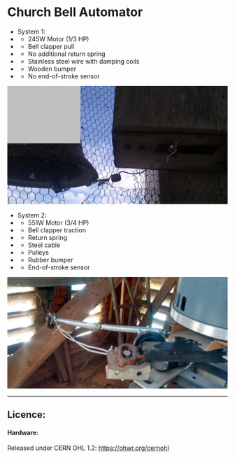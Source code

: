 # Church Bell Automator

- System 1:
- - 245W Motor (1/3 HP)
- - Bell clapper pull
- - No additional return spring
- - Stainless steel wire with damping coils
- - Wooden bumper
- - No end-of-stroke sensor

![img](https://raw.githubusercontent.com/rtek1000/Church-Bell-Automator/refs/heads/main/System1/Img/IMG_20241220_4.jpg)

- System 2:
- - 551W Motor (3/4 HP)
- - Bell clapper traction
- - Return spring
- - Steel cable
- - Pulleys
- - Rubber bumper
- - End-of-stroke sensor
  
![img](https://raw.githubusercontent.com/rtek1000/Church-Bell-Automator/refs/heads/main/System2/Img/IMG_20170921_5.jpg)

--------

## Licence:

#### Hardware:
Released under CERN OHL 1.2: https://ohwr.org/cernohl
